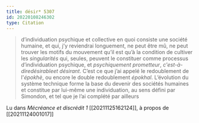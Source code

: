 ```yaml
---
title: désir* 5307
id: 20220108246302
type: Citation
---
```


> d’individuation psychique et collective en quoi consiste une société humaine, et qui, j’y reviendrai longuement, ne peut être mû, ne peut trouver les motifs du mouvement qu’il est qu’à la condition de cultiver les *singularités* qui, seules, peuvent le constituer comme processus d’individuation psychique, et *psychiquement prometteur*, *c'est-à-diredésirableet désirant*. C’est ce que j’ai appelé le redoublement de l'*épokhè*, ou encore le double redoublement *épokhal*. L’évolution du système technique forme la base du devenir des sociétés humaines et constitue par lui-même une individuation, au sens défini par Simondon, et tel que je l’ai complété par ailleurs

Lu dans *Mécréance et discrédit 1* [[20211125162124]], à propos de [[20211124001017]]